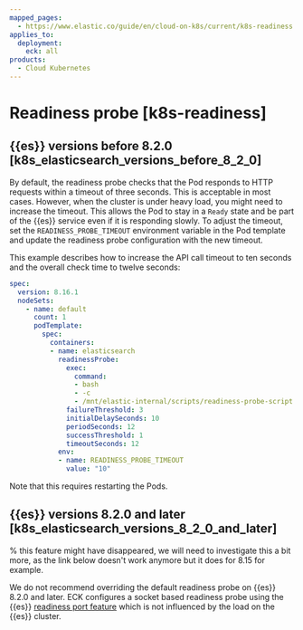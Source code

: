 ```yaml
---
mapped_pages:
  - https://www.elastic.co/guide/en/cloud-on-k8s/current/k8s-readiness.html
applies_to:
  deployment:
    eck: all
products:
  - Cloud Kubernetes
---
```


# Readiness probe [k8s-readiness]

## {{es}} versions before 8.2.0 [k8s_elasticsearch_versions_before_8_2_0]

By default, the readiness probe checks that the Pod responds to HTTP requests within a timeout of three seconds. This is acceptable in most cases. However, when the cluster is under heavy load, you might need to increase the timeout. This allows the Pod to stay in a `Ready` state and be part of the {{es}} service even if it is responding slowly. To adjust the timeout, set the `READINESS_PROBE_TIMEOUT` environment variable in the Pod template and update the readiness probe configuration with the new timeout.

This example describes how to increase the API call timeout to ten seconds and the overall check time to twelve seconds:

```yaml
spec:
  version: 8.16.1
  nodeSets:
    - name: default
      count: 1
      podTemplate:
        spec:
          containers:
          - name: elasticsearch
            readinessProbe:
              exec:
                command:
                - bash
                - -c
                - /mnt/elastic-internal/scripts/readiness-probe-script.sh
              failureThreshold: 3
              initialDelaySeconds: 10
              periodSeconds: 12
              successThreshold: 1
              timeoutSeconds: 12
            env:
            - name: READINESS_PROBE_TIMEOUT
              value: "10"
```

Note that this requires restarting the Pods.

## {{es}} versions 8.2.0 and later [k8s_elasticsearch_versions_8_2_0_and_later]

% this feature might have disappeared, we will need to investigate this a bit more, as the link below doesn't work anymore but it does for 8.15 for example.

We do not recommend overriding the default readiness probe on {{es}} 8.2.0 and later. ECK configures a socket based readiness probe using the {{es}} [readiness port feature](elasticsearch://reference/elasticsearch/jvm-settings.md#readiness-tcp-port) which is not influenced by the load on the {{es}} cluster.



